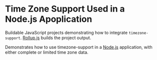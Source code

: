 # Time Zone Support Used in a Node.js Apoplication

Buildable JavaScript projects demonstrating how to integrate `timezone-support`. [Rollup.js] builds the project output.

Demonstrates how to use timezone-support in a [Node.js] application, with either complete or limited time zone data.

[Node.js]: https://nodejs.org/
[Rollup.js]: https://rollupjs.org/
